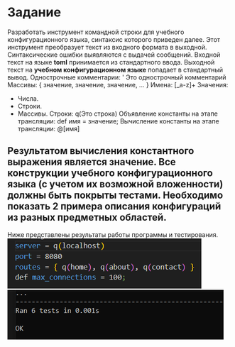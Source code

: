 # Задание
 Разработать инструмент командной строки для учебного конфигурационного языка, синтаксис которого приведен далее. Этот инструмент преобразует текст из входного формата в выходной. Синтаксические ошибки выявляются с выдачей сообщений.
 Входной текст на языке **toml** принимается из стандартного ввода. Выходной текст на **учебном конфигурационном языке** попадает в стандартный вывод.
Однострочные комментарии:
' Это однострочный комментарий
Массивы:
{ значение, значение, значение, ... }
Имена:
[_a-z]+
Значения:
- Числа.
- Строки.
- Массивы.
Строки:
q(Это строка)
Объявление константы на этапе трансляции:
def имя = значение;
Вычисление константы на этапе трансляции:
@[имя]

Результатом вычисления константного выражения является значение.
Все конструкции учебного конфигурационного языка (с учетом их возможной вложенности) должны быть покрыты тестами. Необходимо показать 2 примера описания конфигураций из разных предметных областей.
---
Ниже представлены результаты работы программы и тестирования.
![workofprogramm](workofprogramm.png)
![tests](tests.png)
